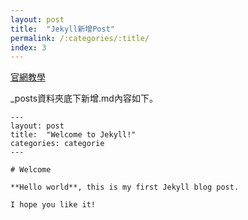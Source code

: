 ```yaml
---
layout: post
title:  "Jekyll新增Post"
permalink: /:categories/:title/
index: 3
---
```


[官網教學](https://www.jekyll.com.cn/docs/posts/)

_posts資料夾底下新增.md內容如下。

```
---
layout: post
title:  "Welcome to Jekyll!"
categories: categorie
---

# Welcome

**Hello world**, this is my first Jekyll blog post.

I hope you like it!

```